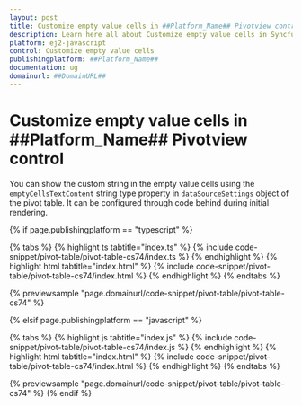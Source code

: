 ```yaml
---
layout: post
title: Customize empty value cells in ##Platform_Name## Pivotview control | Syncfusion
description: Learn here all about Customize empty value cells in Syncfusion ##Platform_Name## Pivotview control of Syncfusion Essential JS 2 and more.
platform: ej2-javascript
control: Customize empty value cells 
publishingplatform: ##Platform_Name##
documentation: ug
domainurl: ##DomainURL##
---
```


# Customize empty value cells in ##Platform_Name## Pivotview control

You can show the custom string in the empty value cells using the `emptyCellsTextContent` string type property in `dataSourceSettings` object of the pivot table. It can be configured through code behind during initial rendering.

{% if page.publishingplatform == "typescript" %}

 {% tabs %}
{% highlight ts tabtitle="index.ts" %}
{% include code-snippet/pivot-table/pivot-table-cs74/index.ts %}
{% endhighlight %}
{% highlight html tabtitle="index.html" %}
{% include code-snippet/pivot-table/pivot-table-cs74/index.html %}
{% endhighlight %}
{% endtabs %}
        
{% previewsample "page.domainurl/code-snippet/pivot-table/pivot-table-cs74" %}

{% elsif page.publishingplatform == "javascript" %}

{% tabs %}
{% highlight js tabtitle="index.js" %}
{% include code-snippet/pivot-table/pivot-table-cs74/index.js %}
{% endhighlight %}
{% highlight html tabtitle="index.html" %}
{% include code-snippet/pivot-table/pivot-table-cs74/index.html %}
{% endhighlight %}
{% endtabs %}

{% previewsample "page.domainurl/code-snippet/pivot-table/pivot-table-cs74" %}
{% endif %}
